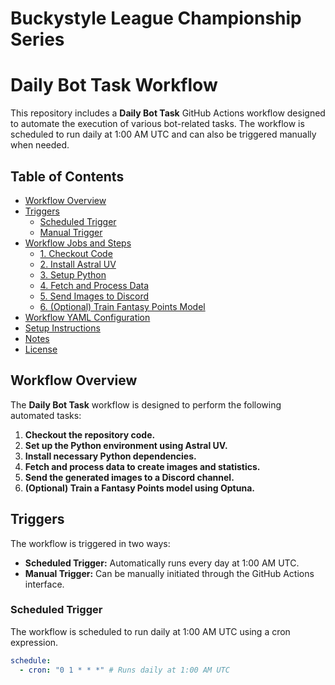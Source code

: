 # Buckystyle League Championship Series

# Daily Bot Task Workflow

This repository includes a **Daily Bot Task** GitHub Actions workflow designed to automate the execution of various bot-related tasks. The workflow is scheduled to run daily at 1:00 AM UTC and can also be triggered manually when needed.

## Table of Contents

- [Workflow Overview](#workflow-overview)
- [Triggers](#triggers)
  - [Scheduled Trigger](#scheduled-trigger)
  - [Manual Trigger](#manual-trigger)
- [Workflow Jobs and Steps](#workflow-jobs-and-steps)
  - [1. Checkout Code](#1-checkout-code)
  - [2. Install Astral UV](#2-install-astral-uv)
  - [3. Setup Python](#3-setup-python)
  - [4. Fetch and Process Data](#4-fetch-and-process-data)
  - [5. Send Images to Discord](#5-send-images-to-discord)
  - [6. (Optional) Train Fantasy Points Model](#6-optional-train-fantasy-points-model)
- [Workflow YAML Configuration](#workflow-yaml-configuration)
- [Setup Instructions](#setup-instructions)
- [Notes](#notes)
- [License](#license)

## Workflow Overview

The **Daily Bot Task** workflow is designed to perform the following automated tasks:

1. **Checkout the repository code.**
2. **Set up the Python environment using Astral UV.**
3. **Install necessary Python dependencies.**
4. **Fetch and process data to create images and statistics.**
5. **Send the generated images to a Discord channel.**
6. **(Optional) Train a Fantasy Points model using Optuna.**

## Triggers

The workflow is triggered in two ways:

- **Scheduled Trigger:** Automatically runs every day at 1:00 AM UTC.
- **Manual Trigger:** Can be manually initiated through the GitHub Actions interface.

### Scheduled Trigger

The workflow is scheduled to run daily at 1:00 AM UTC using a cron expression.

```yaml
schedule:
  - cron: "0 1 * * *" # Runs daily at 1:00 AM UTC
